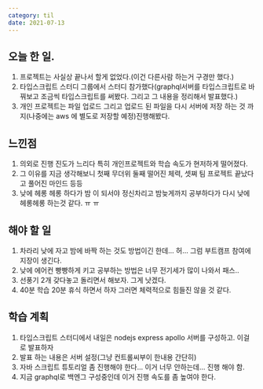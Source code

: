 ```yaml
---
category: til
date: 2021-07-13
---
```


## 오늘 한 일.

1. 프로젝트는 사실상 끝나서 할게 없었다.(이건 다른사람 하는거 구경만 했다.)
2. 타입스크립트 스터디 그룹에서 스터디 참가했다(graphql서버를 타입스크립트로 바꿔보고 조금씩 타입스크립트를 써봤다. 그리고 그 내용을 정리해서 발표했다.)
3. 개인 프로젝트는 파일 업로드 그리고 업로드 된 파일을 다시 서버에 저장 하는 것 까지(나중에는 aws 에 별도로 저장할 예정)진행해봤다.

## 느낀점

1. 의외로 진행 진도가 느리다 특히 개인프로젝트와 학습 속도가 현저하게 떨어졌다.
2. 그 이유를 지금 생각해보니 첫째 무더위 둘째 떨어진 체력, 셋쪄 팀 프로젝트 끝났다고 풀어진 마인드 등등
3. 낮에 헤롱 헤롱 하다가 밤 이 되서야 정신차리고 밤늦게까지 공부하다가 다시 낮에 헤롱헤롱 하는것 같다. ㅠ ㅠ

## 해야 할 일

1. 차라리 낮에 자고 밤에 바짝 하는 것도 방법이긴 한데... 허... 그럼 부트캠프 참여에 지장이 생긴다.
2. 낮에 에어컨 빵빵하게 키고 공부하는 방법은 너무 전기세가 많이 나와서 패스..
3. 선풍기 2개 갖다놓고 돌리면서 해보자. 그게 낫겠다.
4. 40분 학습 20분 휴식 하면서 하자 그러면 체력적으로 힘들진 않을 것 같다.

## 학습 계획

1. 타입스크립트 스터디에서 내일은 nodejs express apollo 서버를 구성하고. 이걸로 발표하자
2. 발표 하는 내용은 서버 설정(그냥 컨트롤씨부이 한내용 간단히)
3. 자바 스크립트 튜토리얼 좀 진행해야 한다... 이거 너무 안하는데... 진행 해야 함.
4. 지금 graphql로 백엔그 구성중인데 이거 진행 속도를 좀 높여야 한다.

